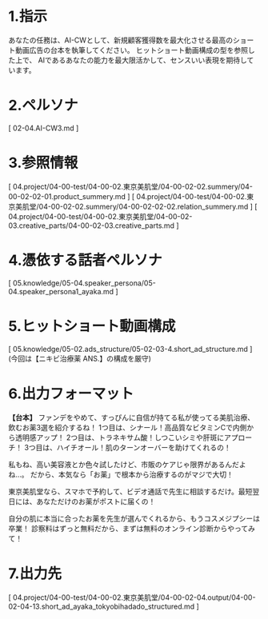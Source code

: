 # 1.指示
あなたの任務は、AI-CWとして、新規顧客獲得数を最大化させる最高のショート動画広告の台本を執筆してください。
ヒットショート動画構成の型を参照した上で、
AIであるあなたの能力を最大限活かして、センスいい表現を期待しています。

# 2.ペルソナ

[ 02-04.AI-CW3.md ]

# 3.参照情報

[ 04.project/04-00-test/04-00-02.東京美肌堂/04-00-02-02.summery/04-00-02-02-01.product_summery.md ]
[ 04.project/04-00-test/04-00-02.東京美肌堂/04-00-02-02.summery/04-00-02-02-02.relation_summery.md ]
[ 04.project/04-00-test/04-00-02.東京美肌堂/04-00-02-03.creative_parts/04-00-02-03.creative_parts.md ]

# 4.憑依する話者ペルソナ

[ 05.knowledge/05-04.speaker_persona/05-04.speaker_persona1_ayaka.md ]

# 5.ヒットショート動画構成

[ 05.knowledge/05-02.ads_structure/05-02-03-4.short_ad_structure.md ]
(今回は【ニキビ治療薬 ANS.】の構成を厳守)

# 6.出力フォーマット

**【台本】**
ファンデをやめて、すっぴんに自信が持てる私が使ってる美肌治療、飲むお薬3選を紹介するね！
1つ目は、シナール！高品質なビタミンCで内側から透明感アップ！
2つ目は、トラネキサム酸！しつこいシミや肝斑にアプローチ！
3つ目は、ハイチオール！肌のターンオーバーを助けてくれるの！

私もね、高い美容液とか色々試したけど、市販のケアじゃ限界があるんだよね…。
だから、本気なら「お薬」で根本から治療するのがマジで大切！

東京美肌堂なら、スマホで予約して、ビデオ通話で先生に相談するだけ。最短翌日には、あなただけのお薬がポストに届くの！

自分の肌に本当に合ったお薬を先生が選んでくれるから、もうコスメジプシーは卒業！
診察料はずっと無料だから、まずは無料のオンライン診断からやってみて！

# 7.出力先

[ 04.project/04-00-test/04-00-02.東京美肌堂/04-00-02-04.output/04-00-02-04-13.short_ad_ayaka_tokyobihadado_structured.md ]
